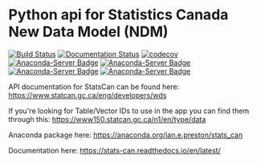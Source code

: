 # Python api for Statistics Canada New Data Model (NDM)

[![Build Status](https://travis-ci.org/ianepreston/stats_can.svg?branch=master)](https://travis-ci.org/ianepreston/stats_can)
[![Documentation Status](https://readthedocs.org/projects/stats-can/badge/?version=latest)](https://stats-can.readthedocs.io/en/latest/?badge=latest)
[![codecov](https://codecov.io/gh/ianepreston/stats_can/branch/master/graph/badge.svg)](https://codecov.io/gh/ianepreston/stats_can)
[![Anaconda-Server Badge](https://anaconda.org/ian.e.preston/stats_can/badges/installer/conda.svg)](https://conda.anaconda.org/ian.e.preston)
[![Anaconda-Server Badge](https://anaconda.org/ian.e.preston/stats_can/badges/version.svg)](https://anaconda.org/ian.e.preston/stats_can)
[![Anaconda-Server Badge](https://anaconda.org/ian.e.preston/stats_can/badges/platforms.svg)](https://anaconda.org/ian.e.preston/stats_can)
[![Anaconda-Server Badge](https://anaconda.org/ian.e.preston/stats_can/badges/license.svg)](https://anaconda.org/ian.e.preston/stats_can)

API documentation for StatsCan can be found here: https://www.statcan.gc.ca/eng/developers/wds

If you're looking for Table/Vector IDs to use in the app you can find them through this:
https://www150.statcan.gc.ca/n1/en/type/data

Anaconda package here:
https://anaconda.org/ian.e.preston/stats_can


Documentation here:
https://stats-can.readthedocs.io/en/latest/
